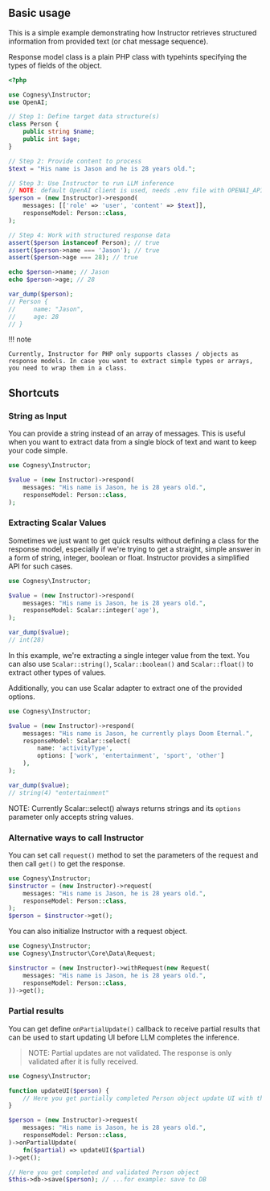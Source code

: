 ## Basic usage

This is a simple example demonstrating how Instructor retrieves structured information from provided text (or chat message sequence).

Response model class is a plain PHP class with typehints specifying the types of fields of the object.

```php
<?php

use Cognesy\Instructor;
use OpenAI;

// Step 1: Define target data structure(s)
class Person {
    public string $name;
    public int $age;
}

// Step 2: Provide content to process
$text = "His name is Jason and he is 28 years old.";

// Step 3: Use Instructor to run LLM inference
// NOTE: default OpenAI client is used, needs .env file with OPENAI_API_KEY
$person = (new Instructor)->respond(
    messages: [['role' => 'user', 'content' => $text]],
    responseModel: Person::class,
);

// Step 4: Work with structured response data
assert($person instanceof Person); // true
assert($person->name === 'Jason'); // true
assert($person->age === 28); // true

echo $person->name; // Jason
echo $person->age; // 28

var_dump($person);
// Person {
//     name: "Jason",
//     age: 28
// }    
```

!!! note

    Currently, Instructor for PHP only supports classes / objects as response models. In case you want to extract simple types or arrays, you need to wrap them in a class.

## Shortcuts

### String as Input

You can provide a string instead of an array of messages. This is useful when you want to extract data from a single block of text and want to keep your code simple.

```php
use Cognesy\Instructor;

$value = (new Instructor)->respond(
    messages: "His name is Jason, he is 28 years old.",
    responseModel: Person::class,
);
```


### Extracting Scalar Values

Sometimes we just want to get quick results without defining a class for the response model, especially if we're trying to get a straight, simple answer in a form of string, integer, boolean or float. Instructor provides a simplified API for such cases.

```php
use Cognesy\Instructor;

$value = (new Instructor)->respond(
    messages: "His name is Jason, he is 28 years old.",
    responseModel: Scalar::integer('age'),
);

var_dump($value);
// int(28)
```

In this example, we're extracting a single integer value from the text. You can also use `Scalar::string()`, `Scalar::boolean()` and `Scalar::float()` to extract other types of values.

Additionally, you can use Scalar adapter to extract one of the provided options.

```php
use Cognesy\Instructor;

$value = (new Instructor)->respond(
    messages: "His name is Jason, he currently plays Doom Eternal.",
    responseModel: Scalar::select(
        name: 'activityType',
        options: ['work', 'entertainment', 'sport', 'other']
    ),
);

var_dump($value);
// string(4) "entertainment"
```

NOTE: Currently Scalar::select() always returns strings and its ```options``` parameter only accepts string values.


### Alternative ways to call Instructor

You can set call `request()` method to set the parameters of the request and then call `get()` to get the response.

```php
use Cognesy\Instructor;
$instructor = (new Instructor)->request(
    messages: "His name is Jason, he is 28 years old.",
    responseModel: Person::class,
);
$person = $instructor->get();
```

You can also initialize Instructor with a request object.

```php
use Cognesy\Instructor;
use Cognesy\Instructor\Core\Data\Request;

$instructor = (new Instructor)->withRequest(new Request(
    messages: "His name is Jason, he is 28 years old.",
    responseModel: Person::class,
))->get();
```

### Partial results

You can get define `onPartialUpdate()` callback to receive partial results that can be used to start updating UI before LLM completes the inference. 

> NOTE: Partial updates are not validated. The response is only validated after it is fully received.

```php
use Cognesy\Instructor;

function updateUI($person) {
    // Here you get partially completed Person object update UI with the partial result
}

$person = (new Instructor)->request(
    messages: "His name is Jason, he is 28 years old.",
    responseModel: Person::class,
)->onPartialUpdate(
    fn($partial) => updateUI($partial)
)->get();

// Here you get completed and validated Person object
$this->db->save($person); // ...for example: save to DB
```
